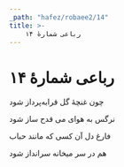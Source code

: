 ```yaml
---
_path: "hafez/robaee2/14"
title: >-
    رباعی شمارهٔ ۱۴
---
```

# رباعی شمارهٔ ۱۴

<div class="b" id="bn1"><div class="m1"><p>چون غنچهٔ گل قرابه‌پرداز شود</p></div>
<div class="m2"><p>نرگس به هوای می قدح ساز شود</p></div></div>
<div class="b" id="bn2"><div class="m1"><p>فارغ دل آن کسی که مانند حباب</p></div>
<div class="m2"><p>هم در سر میخانه سرانداز شود</p></div></div>

